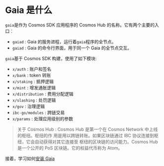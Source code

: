 <!-- markdown-link-check-disable -->

# Gaia 是什么

`gaia`是作为 Cosmos SDK 应用程序的 Cosmos Hub 的名称。它有两个主要的入口：

*   `gaiad` : Gaia 的服务进程，运行着`gaia`程序的全节点。
*   `gaiad` : Gaia 的命令行界面，用于同一个 Gaia 的全节点交互。

`gaia`基于 Cosmos SDK 构建，使用了如下模块:

*   `x/auth` : 账户和签名
*   `x/bank` : token 转账
*   `x/staking` : 抵押逻辑
*   `x/mint` : 增发通胀逻辑
*   `x/distribution` : 费用分配逻辑
*   `x/slashing` : 处罚逻辑
*   `x/gov` : 治理逻辑
*   `ibc-go/modules` : 跨链交易
*   `x/params` : 处理应用级别的参数

> 关于 Cosmos Hub : Cosmos Hub 是第一个在 Cosmos Network 中上线的枢纽。枢纽的作
> 用是用以跨链转账。如果区块链通过 IBC 协议连接到枢纽，它会自动获得对其它连接至
> 枢纽的区块链的访问能力。Cosmos Hub 是一个公开的 PoS 区块链。它的权益代币称为
> Atom。

接着，学习如何[安装 Gaia](./installation.md)

<!-- markdown-link-check-enable -->
